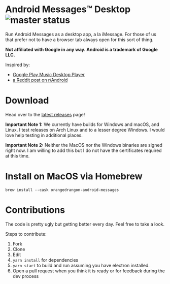 # Android Messages™ Desktop ![master status](https://github.com/OrangeDrangon/android-messages-desktop/actions/workflows/master.yml/badge.svg)

Run Android Messages as a desktop app, a la iMessage. For those of us that prefer not to have a browser tab always open for this sort of thing.

**Not affiliated with Google in any way. Android is a trademark of Google LLC.**

Inspired by:

- [Google Play Music Desktop Player](https://github.com/MarshallOfSound/Google-Play-Music-Desktop-Player-UNOFFICIAL-)
- [a Reddit post on r/Android](https://www.reddit.com/r/Android/comments/8shv6q/web_messages/e106a8r/)

# Download

Head over to the [latest releases](https://github.com/OrangeDrangon/android-messages-desktop/releases/latest) page!

**Important Note 1:** We currently have builds for Windows and macOS, and Linux. I test releases on Arch Linux and to a lesser degree Windows. I would love help testing in additional places.

**Important Note 2:** Neither the MacOS nor the Windows binaries are signed right now. I am willing to add this but I do not have the certificates required at this time.

# Install on MacOS via Homebrew

`brew install --cask orangedrangon-android-messages`

# Contributions

The code is pretty ugly but getting better every day. Feel free to take a look.

Steps to contribute:

1. Fork
2. Clone
3. Edit
4. `yarn install` for dependencies
5. `yarn start` to build and run assuming you have electron installed.
6. Open a pull request when you think it is ready or for feedback during the dev process
